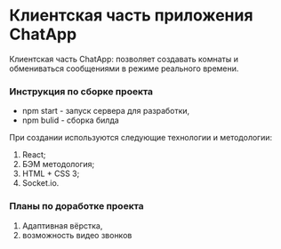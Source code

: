 # Клиентская часть приложения ChatApp

Клиентская часть ChatApp: позволяет создавать комнаты и обмениваться сообщениями в режиме реального времени.

### Инструкция по сборке проекта

- npm start - запуск сервера для разработки,
- npm bulid - сборка билда

При создании используются следующие технологии и методологии:

1. React;
2. БЭМ методология;
3. HTML + CSS 3;
4. Socket.io.

### Планы по доработке проекта

1. Адаптивная вёрстка,
2. возможность видео звонков
